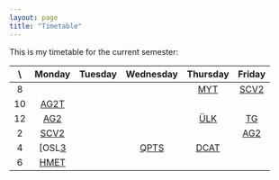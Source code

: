 ```yaml
---
layout: page
title: "Timetable"
---
```

This is my timetable for the current semester:

|     \    | Monday    | Tuesday   | Wednesday | Thursday  | Friday   |
|:--------:|:---------:|:---------:|:---------:|:---------:|:--------:|
|  8       |           |           |           | [MYT][6]  | [SCV2][2]|
|  10      | [AG2T][1] |           |           |           |          |
|  12      | [AG2][1]  |           |           | [ÜLK][6]  | [TG][8]  |
|  2       | [SCV2][2] |           |           |           | [AG2][1] |
|  4       | [OSL[3]   |           | [QPTS][5] | [DCAT][7] |          |
|  6       | [HMET][4] |           |           |           |          |

[1]: https://www.math.uni-bonn.de/people/ydutta/v4a2
[2]: https://basis.uni-bonn.de/qisserver/rds?state=verpublish&status=init&vmfile=no&publishid=229221&moduleCall=webInfo&publishConfFile=webInfo&publishSubDir=veranstaltung
[3]: http://www.math.uni-bonn.de/ag/logik/oberseminar-SoSe23.shtml
[4]: https://basis.uni-bonn.de/qisserver/rds?state=verpublish&status=init&vmfile=no&publishid=229076&moduleCall=webInfo&publishConfFile=webInfo&publishSubDir=veranstaltung
[5]: https://sites.google.com/view/giacomomezzedimi/teaching?authuser=0
[6]: https://dkirstein.github.io/courses/23-geotop.html
[7]: http://www.math.uni-bonn.de/people/thorsten/teaching/derived-ss-23/index.htmpl
[8]: https://www.math.uni-bonn.de/people/phierony/s4a6-SoSe23.pdf
